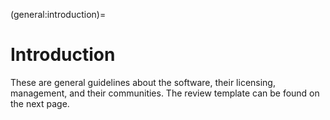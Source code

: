 (general:introduction)=
# Introduction

These are general guidelines about the software, their licensing, management, and their communities.
The review template can be found on the next page.
